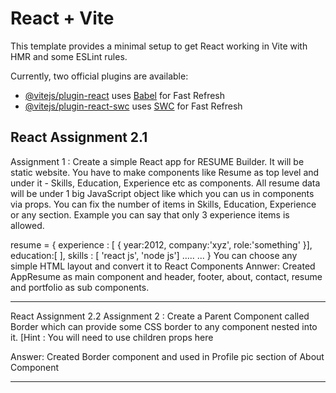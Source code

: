 # React + Vite

This template provides a minimal setup to get React working in Vite with HMR and some ESLint rules.

Currently, two official plugins are available:

- [@vitejs/plugin-react](https://github.com/vitejs/vite-plugin-react/blob/main/packages/plugin-react/README.md) uses [Babel](https://babeljs.io/) for Fast Refresh
- [@vitejs/plugin-react-swc](https://github.com/vitejs/vite-plugin-react-swc) uses [SWC](https://swc.rs/) for Fast Refresh

React Assignment 2.1
--------------------------------------------------------------------------------
Assignment 1 : Create a simple React app for RESUME Builder. It will be static website. You have to make components like Resume as top level and under it - Skills, Education, Experience etc as components. All resume data will be under 1 big JavaScript object like which you can us in components via props. You can fix the number of items in Skills, Education, Experience or any section. Example you can say that only 3 experience items is allowed.

 resume = {
    experience : [ { year:2012, company:'xyz', role:'something' }],
    education:[ ],
    skills : [ 'react js', 'node js']
    .....
    ...
    }
You can choose any simple HTML layout and convert it to React Components
Annwer: Created AppResume as main component and header, footer, about, contact, resume and portfolio as sub components.

--------------------------------------------------------------------------------
React Assignment 2.2
Assignment 2 : Create a Parent Component called Border which can provide some CSS border to any component nested into it.
[Hint : You will need to use children props here

 <Border> 
     <Component> 
 <Border />

Answer:
Created Border component and used in Profile pic section of About Component

--------------------------------------------------------------------------------